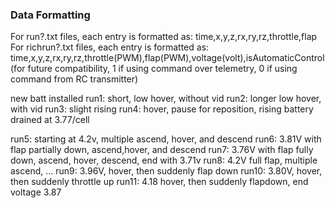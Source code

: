 ### Data Formatting
For run?.txt files, each entry is formatted as: time,x,y,z,rx,ry,rz,throttle,flap
For richrun?.txt files, each entry is formatted as: time,x,y,z,rx,ry,rz,throttle(PWM),flap(PWM),voltage(volt),isAutomaticControl(for future compatibility, 1 if using command over telemetry, 0 if using command from RC transmitter)

new batt installed
run1: short, low hover, without vid
run2: longer low hover, with vid
run3: slight rising
run4: hover, pause for reposition, rising
battery drained at 3.77/cell

run5: starting at 4.2v, multiple ascend, hover, and descend
run6: 3.81V with flap partially down, ascend,hover, and descend
run7: 3.76V with flap fully down, ascend, hover, descend, end with 3.71v
run8: 4.2V full flap, multiple ascend, ...
run9: 3.96V, hover, then suddenly flap down
run10: 3.80V, hover, then suddenly throttle up
run11: 4.18 hover, then suddenly flapdown, end voltage 3.87
